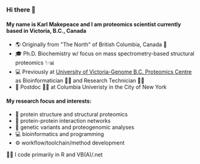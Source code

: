 ### Hi there 👋

#### My name is Karl Makepeace and I am proteomics scientist currently based in Victoria, B.C., Canada

- 🌎 Originally from "The North" of British Columbia, Canada 🍁
- 🎓 Ph.D. Biochemistry w/ focus on mass spectrometry-based structural proteomics ✨📊
- 💻 Previously at [University of Victoria-Genome B.C. Proteomics Centre](https://www.proteincentre.com/) as Bioinformatician 👨‍💻 and Research Technician 👨‍🔬
- 🗽 Postdoc 👨‍⚕ at Columbia Univeristy in the City of New York

#### My research focus and interests:
- 🧩 protein structure and structural proteomics
- 🔗 protein-protein interaction networks
- 🧬 genetic variants and proteogenomic analyses
- 💻 bioinformatics and programming
- ⚙️ workflow/toolchain/method development

👨‍💻 I code primarily in R and VB(A)/.net
<!-- 🐍 learning Python b/c it's eating the world -->
<!-- 
<img src="https://raw.githubusercontent.com/FortAwesome/Font-Awesome/6.x/svgs/brands/python.svg" width="32" height="32">
<img src="https://raw.githubusercontent.com/FortAwesome/Font-Awesome/6.x/svgs/brands/r-project.svg" width="32" height="32">
-->

<!--
- 🌱 My current goal is to complete a proteogenomic-focused R package and make it available on [CRAN](https://cran.r-project.org/) (or [Bioconductor](https://bioconductor.org/))
-->

<!--
**karlmakepeace/karlmakepeace** is a ✨ _special_ ✨ repository because its `README.md` (this file) appears on your GitHub profile.

Here are some ideas to get you started:

- 🔭 I’m currently working on ...
- 🌱 I’m currently learning ...
- 👯 I’m looking to collaborate on ...
- 🤔 I’m looking for help with ...
- 💬 Ask me about ...
- 📫 How to reach me: ...
- 😄 Pronouns: ...
- ⚡ Fun fact: ...
-->

